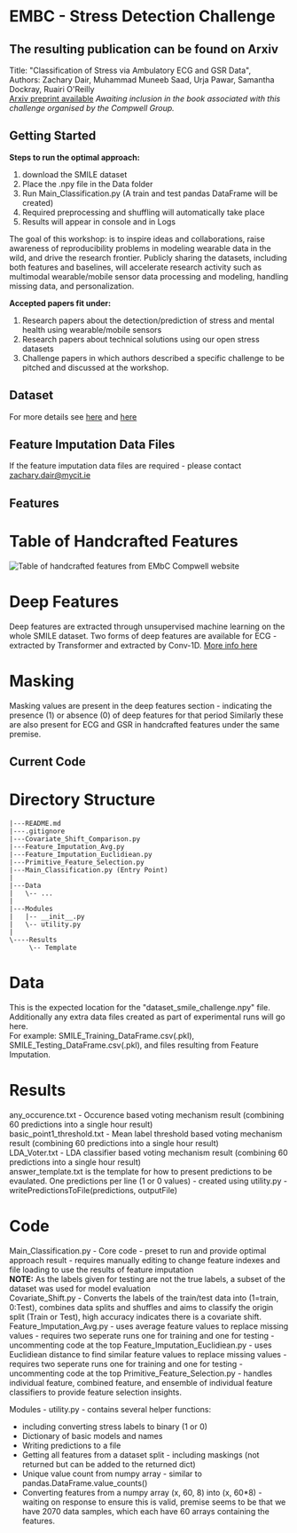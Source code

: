 # EMBC - Stress Detection Challenge

## The resulting publication can be found on Arxiv  
Title: "Classification of Stress via Ambulatory ECG and GSR Data",  
Authors: Zachary Dair, Muhammad Muneeb Saad, Urja Pawar, Samantha Dockray, Ruairi O'Reilly  
[Arxiv preprint available](https://arxiv.org/abs/2208.04705) *Awaiting inclusion in the book associated with this challenge organised by the Compwell Group.*


## Getting Started  
**Steps to run the optimal approach:**
 1. download the SMILE dataset
 2. Place the .npy file in the Data folder
 3. Run Main_Classification.py (A train and test pandas DataFrame will be created)
 4. Required preprocessing and shuffling will automatically take place
 5. Results will appear in console and in Logs

The goal of this workshop: is to inspire ideas and collaborations, raise awareness of reproducibility problems in
modeling wearable data in the wild, and drive the research frontier.
Publicly sharing the datasets, including both features and baselines, will accelerate research activity
such as multimodal wearable/mobile sensor data processing and modeling, handling missing data, and personalization.

**Accepted papers fit under:**
1. Research papers about the detection/prediction of stress and mental health using wearable/mobile sensors
2. Research papers about technical solutions using our open stress datasets
3. Challenge papers in which authors described a specific challenge to be pitched and discussed at the workshop. 

## Dataset
For more details see [here](https://compwell.rice.edu/workshops/embc2022/dataset) and [here](https://compwell.rice.edu/workshops/embc2022/challenge/)

## Feature Imputation Data Files
If the feature imputation data files are required - please contact [zachary.dair@mycit.ie]()    

## Features
# Table of Handcrafted Features
![Table of handcrafted features from EMbC Compwell website](https://lh3.googleusercontent.com/cKf_vUPEWAf4j7laC293Bsr3BZchO0L-yh0hZ-xD5ti1nJc9ZXE6yXug41m04Zq6MFpr0sDyCX4n69m65xmJcfbjcus06TioLaDGlI_Qlk5VV5aOaUqBpZJG8mZRwfuMhQ=w1280)

# Deep Features
Deep features are extracted through unsupervised machine learning on the whole SMILE dataset.
Two forms of deep features are available for ECG - extracted by Transformer and extracted by Conv-1D.
[More info here](https://compwell.rice.edu/workshops/embc2022/dataset)

# Masking
Masking values are present in the deep features section - indicating the presence (1) or absence (0) of deep features for that period
Similarly these are also present for ECG and GSR in handcrafted features under the same premise.

## Current Code

# Directory Structure
```
|---README.md
|---.gitignore
|---Covariate_Shift_Comparison.py
|---Feature_Imputation_Avg.py
|---Feature_Imputation_Euclidiean.py
|---Primitive_Feature_Selection.py
|---Main_Classification.py (Entry Point)
|
|---Data
|   \-- ...
|
|---Modules
|   |-- __init__.py
|   \-- utility.py
|
\----Results
     \-- Template

```

# Data
This is the expected location for the "dataset_smile_challenge.npy" file.  
Additionally any extra data files created as part of experimental runs will go here.  
For example: SMILE_Training_DataFrame.csv(.pkl), SMILE_Testing_DataFrame.csv(.pkl), and files resulting from Feature Imputation.  

# Results
any_occurence.txt - Occurence based voting mechanism result (combining 60 predictions into a single hour result)  
basic_point1_threshold.txt - Mean label threshold based voting mechanism result (combining 60 predictions into a single hour result)  
LDA_Voter.txt - LDA classifier based voting mechanism result (combining 60 predictions into a single hour result)   
answer_template.txt is the template for how to present predictions to be evaulated.
One predictions per line (1 or 0 values) - created using utility.py - writePredictionsToFile(predictions, outputFile)

# Code
Main_Classification.py - Core code - preset to run and provide optimal approach result - requires manually editing to change feature indexes and file loading to use the results of feature imputation   
**NOTE:** As the labels given for testing are not the true labels, a subset of the dataset was used for model evaluation    
Covariate_Shift.py - Converts the labels of the train/test data into (1=train, 0:Test), combines data splits and shuffles and aims to classify the origin split (Train or Test), high accuracy indicates there is a covariate shift.
Feature_Imputation_Avg.py - uses average feature values to replace missing values - requires two seperate runs one for training and one for testing - uncommenting code at the top
Feature_Imputation_Euclidiean.py - uses Euclidiean distance to find similar feature values to replace missing values - requires two seperate runs one for training and one for testing - uncommenting code at the top
Primitive_Feature_Selection.py - handles individual feature, combined feature, and ensemble of individual feature classifiers to provide feature selection insights. 

Modules - utility.py - contains several helper functions:
- including converting stress labels to binary (1 or 0)
- Dictionary of basic models and names
- Writing predictions to a file
- Getting all features from a dataset split - including maskings (not returned but can be added to the returned dict)
- Unique value count from numpy array - similar to pandas.DataFrame.value_counts()
- Converting features from a numpy array (x, 60, 8) into (x, 60*8) - waiting on response to ensure this is valid, premise seems to be that we have 2070 data samples, which each have 60 arrays containing the features.
